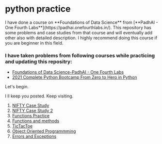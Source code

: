 <h1>
python practice
</h1>
I have done a course on **Foundations of Data Science** from [**PadhAI - One Fourth Labs**](https://padhai.onefourthlabs.in/). This repository has some problems and case studies from that course and will eventually add other also with detailed description. I highly recommend doing this course if you are beginner in this field.
<h3>
I have taken problems from following courses while practicing and updating this repositry: 
</h3>
<ul>
  <li> <a href = "https://padhai.onefourthlabs.in" target = "_blank">Foundations of Data Science-PadhAI - One Fourth Labs</a></li>
  <li> <a href = "https://www.udemy.com/course/complete-python-bootcamp" target = "_blank">2021 Complete Python Bootcamp From Zero to Hero in Python</a></li>
</ul>
Let's begin.

I ll keep you posted. Keep visiting.

<div>
  <ol>
    <li> <a href = https://github.com/sahilbansal1729/python-practice/blob/master/1.%20NIFTY%20Case%20Study.ipynb target = _blank>NIFTY Case Study</a> </li>
    <li> <a href = https://github.com/sahilbansal1729/python-practice/blob/master/2.%20NIFTY%20Case%20Study%202.ipynb target = _blank>NIFTY Case Study 2</a> </li>
    <li> <a href = https://github.com/sahilbansal1729/python-practice/blob/master/3.%20Function%20Practice%20Exercises.ipynb target = _blank>Functions Practice</a> </li>
    <li> <a href = https://github.com/sahilbansal1729/python-practice/blob/master/4.%20Functions%20and%20Methods%20Homework.ipynb target = _blank>Functions and methods</a> </li>
    <li> <a href = https://github.com/sahilbansal1729/python-practice/blob/master/5.%20TicTacToe.ipynb target = _blank>TicTacToe</a> </li>
    <li> <a href = https://github.com/sahilbansal1729/python-practice/blob/master/6.%20Object%20Oriented%20Programming%20Homework.ipynb target = _blank>Object Oriented Programmming</a> </li>
    <li> <a href = https://github.com/sahilbansal1729/python-practice/blob/master/7.%20Errors%20and%20Exceptions%20Homework.ipynb target = _blank>Errors and Exceptions</a> </li>
    
  </ol>
</div>
